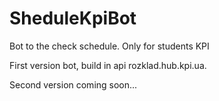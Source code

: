 # SheduleKpiBot
Bot to the check schedule. Only for students KPI

First version bot, build in api rozklad.hub.kpi.ua.

Second version coming soon...
